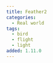 ```yaml
---
title: Feather2
categories:
  - Real world
tags:
  - bird
  - flight
  - light
added: 1.11.0
---
```

